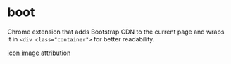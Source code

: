 boot
====

Chrome extension that adds Bootstrap CDN to the current page and wraps it in `<div class="container">` for better readability.

[icon image attribution](http://www.flickr.com/photos/cyberesque/8918046/)
